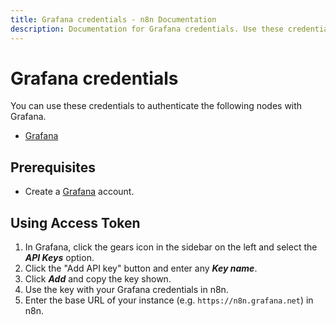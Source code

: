 ```yaml
---
title: Grafana credentials - n8n Documentation
description: Documentation for Grafana credentials. Use these credentials to authenticate Grafana in n8n, a workflow automation platform.
---
```


# Grafana credentials

You can use these credentials to authenticate the following nodes with Grafana.

- [Grafana](/integrations/builtin/app-nodes/n8n-nodes-base.grafana/)

## Prerequisites

- Create a [Grafana](https://grafana.com/) account.

## Using Access Token

1. In Grafana, click the gears icon in the sidebar on the left and select the ***API Keys*** option.
2. Click the "Add API key" button and enter any ***Key name***.
3. Click ***Add*** and copy the key shown.
4. Use the key with your Grafana credentials in n8n.
5. Enter the base URL of your instance (e.g. `https://n8n.grafana.net`) in n8n.

